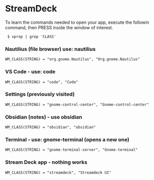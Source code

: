 # StreamDeck


To learn the commands needed to open your app,
execute the followin command,
then PRESS inside the window of interest.

```shell
 $ xprop | grep 'CLASS'
```

### Nautilius (file browser) use: nautilius
```shell
WM_CLASS(STRING) = "org.gnome.Nautilus", "Org.gnome.Nautilus"
```

### VS Code - use: code
```shell
WM_CLASS(STRING) = "code", "Code"
```

### Settings (previously visited)
```shell
WM_CLASS(STRING) = "gnome-control-center", "Gnome-control-center"
```

### Obsidian (notes) - use obsidian
```shell
WM_CLASS(STRING) = "obsidian", "obsidian"
```

### Terminal - use: gnome-terminal (opens a new one)
```shell
WM_CLASS(STRING) = "gnome-terminal-server", "Gnome-terminal"
```

### Stream Deck app - nothing works
```shell
WM_CLASS(STRING) = "streamdeck", "Streamdeck UI"
```


